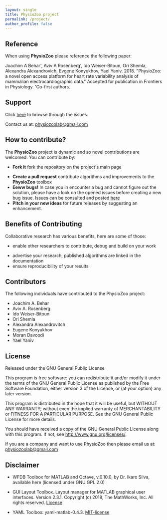 ```yaml
---
layout: single
title: PhysioZoo project
permalink: /project/
author_profile: false
---
```


## Reference

When using **PhysioZoo** please reference the following paper:

Joachim A Behar', Aviv A Rosenberg', Ido Weiser-Bitoun, Ori Shemla, Alexandra Alexandrovich, Evgene Konyukhov, Yael Yaniv. 2018.  "PhysioZoo: a novel open access platform for heart rate variability analysis of mammalian electrocardiographic data." Accepted for publication in Frontiers in Physiology. 'Co-first authors.

## Support
Click [here](https://github.com/physiozoo/physiozoo.github.io/issues) to browse through the issues.

Contact us at: physiozoolab@gmail.com

## How to contribute?

The **PhysioZoo** project is dynamic and so novel contributions are welcomed. You can contribute by:

  * **Fork it** fork the repository on the  project's main page
  + **Create a pull request** contribute algorithms and improvements to the **PhysioZoo** toolbox
  + **Eeww bugs!** In case you in encounter a bug and cannot figure out the solution, please have a look on the opened issues before creating a new bug issue. Issues can be consulted and posted [here](https://github.com/physiozoo/physiozoo.github.io/issues)
  + **Pitch in your new ideas** for future releases by suggesting an enhancement.

## Benefits of Contributing

Collaborative research has various benefits, here are some of those:

* enable other researchers to contribute, debug and build on your work
+ advertise your research, published algorithms are linked in the documentation
+ ensure reproducibility of your results

## Contributors
The following individuals have contributed to the PhysioZoo project:

- Joachim A. Behar
- Aviv A. Rosenberg
- Ido Weiser-Bitoun
- Ori Shemla
- Alexandra Alexandrovitch
- Eugene Konyukhov
- Moran Davoodi
- Yael Yaniv

## License

Released under the GNU General Public License

This program is free software: you can redistribute it and/or modify
it under the terms of the GNU General Public License as published by
the Free Software Foundation, either version 3 of the License, or
(at your option) any later version.
 
This program is distributed in the hope that it will be useful,
but WITHOUT ANY WARRANTY; without even the implied warranty of
MERCHANTABILITY or FITNESS FOR A PARTICULAR PURPOSE.  See the
GNU General Public License for more details.

You should have received a copy of the GNU General Public License
along with this program.  If not, see <http://www.gnu.org/licenses/>.


If you are a company and want to use PhysioZoo then please email us at: physiozoolab@gmail.com

## Disclaimer

- WFDB Toolbox for MATLAB and Octave, v.0.10.0, by Dr. Ikaro Silva, available here (licensed under GNU GPL 2.0)

- GUI Layout Toolbox. Layout manager for MATLAB graphical user interfaces. Version 2.3.1. Copyright (c) 2018, The MathWorks, Inc. All rights reserved. [License](https://github.com/physiozoo/physiozoo.github.io/issues)

- YAML Toolbox: yaml-matlab-0.4.3. [MIT-license](https://github.com/physiozoo/physiozoo.github.io/issues)

